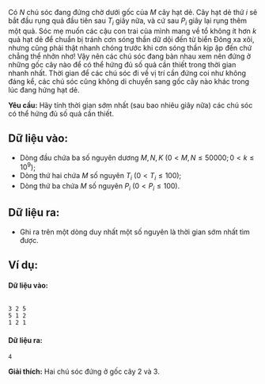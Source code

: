 Có $N$ chú sóc đang đứng chờ dưới gốc của $M$ cây hạt dẻ. Cây hạt dẻ thứ $i$ sẽ bắt đầu rụng quả đầu tiên sau $T_i$ giây nữa, và cứ sau $P_i$ giây lại rụng thêm một quả. Sóc mẹ muốn các cậu con trai của mình mang về tổ không ít hơn $k$ quả hạt dẻ để chuẩn bị tránh cơn sóng thần dữ dội đến từ biển Đông xa xôi, nhưng cũng phải thật nhanh chóng trước khi cơn sóng thần kịp ập đến chứ chẳng thể nhởn nhơ! Vậy nên các chú sóc đang bàn nhau xem nên đứng ở những gốc cây nào để có thể hứng đủ số quả cần thiết trong thời gian nhanh nhất. Thời gian để các chú sóc đi về vị trí cần đứng coi như không đáng kể, các chú sóc cũng không di chuyển sang gốc cây nào khác trong lúc đang hứng hạt dẻ.

**Yêu cầu:** Hãy tính thời gian sớm nhất (sau bao nhiêu giây nữa) các chú sóc có thể hứng đủ số quả cần thiết.

## Dữ liệu vào:
- Dòng đầu chứa ba số nguyên dương $M, N, K\ (0 < M,N≤50000; 0< k≤10^9)$;
- Dòng thứ hai chứa $M$ số nguyên $T_i\ (0< T_i≤100)$;
- Dòng thứ ba chứa $M$ số nguyên $P_i\ (0< P_i≤100)$.

## Dữ liệu ra:
- Ghi ra trên một dòng duy nhất một số nguyên là thời gian sớm nhất tìm được.

## Ví dụ:
#### Dữ liệu vào:
```

3 2 5
5 1 2
1 2 1
```

#### Dữ liệu ra:
```
4
```

**Giải thích:** Hai chú sóc đứng ở gốc cây $2$ và $3$.